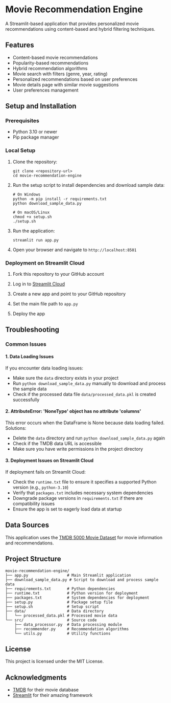 # Movie Recommendation Engine

A Streamlit-based application that provides personalized movie recommendations using content-based and hybrid filtering techniques.

## Features

- Content-based movie recommendations
- Popularity-based recommendations
- Hybrid recommendation algorithms
- Movie search with filters (genre, year, rating)
- Personalized recommendations based on user preferences
- Movie details page with similar movie suggestions
- User preferences management

## Setup and Installation

### Prerequisites

- Python 3.10 or newer
- Pip package manager

### Local Setup

1. Clone the repository:
   ```
   git clone <repository-url>
   cd movie-recommendation-engine
   ```

2. Run the setup script to install dependencies and download sample data:
   ```
   # On Windows
   python -m pip install -r requirements.txt
   python download_sample_data.py

   # On macOS/Linux
   chmod +x setup.sh
   ./setup.sh
   ```

3. Run the application:
   ```
   streamlit run app.py
   ```

4. Open your browser and navigate to `http://localhost:8501`

### Deployment on Streamlit Cloud

1. Fork this repository to your GitHub account

2. Log in to [Streamlit Cloud](https://streamlit.io/cloud)

3. Create a new app and point to your GitHub repository

4. Set the main file path to `app.py`

5. Deploy the app

## Troubleshooting

### Common Issues

#### 1. Data Loading Issues

If you encounter data loading issues:

- Make sure the `data` directory exists in your project
- Run `python download_sample_data.py` manually to download and process the sample data
- Check if the processed data file `data/processed_data.pkl` is created successfully

#### 2. AttributeError: 'NoneType' object has no attribute 'columns'

This error occurs when the DataFrame is None because data loading failed. Solutions:

- Delete the `data` directory and run `python download_sample_data.py` again
- Check if the TMDB data URL is accessible
- Make sure you have write permissions in the project directory

#### 3. Deployment Issues on Streamlit Cloud

If deployment fails on Streamlit Cloud:

- Check the `runtime.txt` file to ensure it specifies a supported Python version (e.g., `python-3.10`)
- Verify that `packages.txt` includes necessary system dependencies
- Downgrade package versions in `requirements.txt` if there are compatibility issues
- Ensure the app is set to eagerly load data at startup

## Data Sources

This application uses the [TMDB 5000 Movie Dataset](https://www.kaggle.com/tmdb/tmdb-movie-metadata) for movie information and recommendations.

## Project Structure

```
movie-recommendation-engine/
├── app.py                 # Main Streamlit application
├── download_sample_data.py # Script to download and process sample data
├── requirements.txt       # Python dependencies
├── runtime.txt            # Python version for deployment
├── packages.txt           # System dependencies for deployment
├── setup.py               # Package setup file
├── setup.sh               # Setup script
├── data/                  # Data directory
│   └── processed_data.pkl # Processed movie data
└── src/                   # Source code
    ├── data_processor.py  # Data processing module
    ├── recommender.py     # Recommendation algorithms
    └── utils.py           # Utility functions
```

## License

This project is licensed under the MIT License.

## Acknowledgments

- [TMDB](https://www.themoviedb.org/) for their movie database
- [Streamlit](https://streamlit.io/) for their amazing framework 